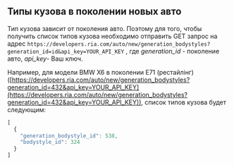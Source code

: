 ## Типы кузова в поколении новых авто
    
Тип кузова зависит от поколения авто. Поэтому для того, чтобы получить список типов кузова необходимо отправить GET запрос на адрес `https://developers.ria.com/auto/new/generation_bodystyles?generation_id=id&api_key=YOUR_API_KEY` , где *generation_id* - поколение авто, *api_key*- Ваш ключ.

Например, для модели BMW X6 в поколении E71 (рестайлінг) ([https://developers.ria.com/auto/new/generation_bodystyles?generation_id=432&api_key=YOUR_API_KEY](https://developers.ria.com/auto/new/generation_bodystyles?generation_id=432&api_key=YOUR_API_KEY)), список типов кузова будет следующим:

```javascript
[
  {
    "generation_bodystyle_id": 538,
    "bodystyle_id": 324
  }
]
```
